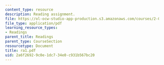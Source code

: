 ```yaml
---
content_type: resource
description: Reading assignment.
file: https://ol-ocw-studio-app-production.s3.amazonaws.com/courses/2-002-mechanics-and-materials-ii-spring-2004/2a6f26929c0e1dc734e0c931b567bc20_ra1.pdf
file_type: application/pdf
learning_resource_types:
- Readings
parent_title: Readings
parent_type: CourseSection
resourcetype: Document
title: ra1.pdf
uid: 2a6f2692-9c0e-1dc7-34e0-c931b567bc20
---
```

